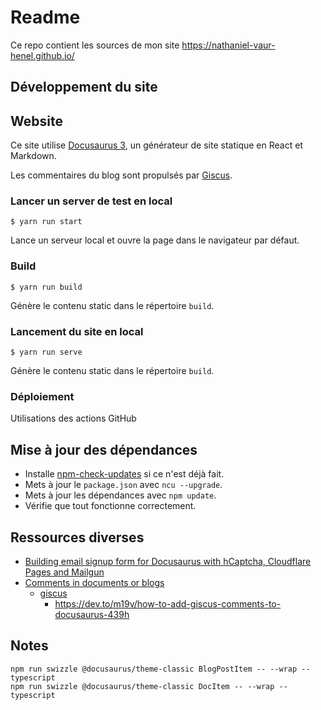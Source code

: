 # Readme

Ce repo contient les sources de mon site https://nathaniel-vaur-henel.github.io/

## Développement du site

## Website

Ce site utilise [Docusaurus 3](https://docusaurus.io/), un générateur de site statique en React et Markdown.

Les commentaires du blog sont propulsés par [Giscus](https://giscus.app/fr).

### Lancer un server de test en local

```shell
$ yarn run start
```

Lance un serveur local et ouvre la page dans le navigateur par défaut.

### Build

```shell
$ yarn run build
```

Génère le contenu static dans le répertoire `build`.

### Lancement du site en local 

```shell
$ yarn run serve
```

Génère le contenu static dans le répertoire `build`.

### Déploiement

Utilisations des actions GitHub

## Mise à jour des dépendances

- Installe [npm-check-updates](https://www.npmjs.com/package/npm-check-updates) si ce n'est déjà fait.
- Mets à jour le `package.json` avec `ncu --upgrade`.
- Mets à jour les dépendances avec `npm update`.
- Vérifie que tout fonctionne correctement.

## Ressources diverses

- [Building email signup form for Docusaurus with hCaptcha, Cloudflare Pages and Mailgun](https://pglet.io/blog/email-sign-form-for-docusaurus-with-hcaptcha-cloudflare-pages-and-mailgun/)
- [Comments in documents or blogs](https://docusaurus.io/fr/feature-requests/p/comments-in-documents-or-blogs)
  - [giscus](https://giscus.app/fr)
    - https://dev.to/m19v/how-to-add-giscus-comments-to-docusaurus-439h

## Notes

```shell
npm run swizzle @docusaurus/theme-classic BlogPostItem -- --wrap --typescript
npm run swizzle @docusaurus/theme-classic DocItem -- --wrap --typescript
```
